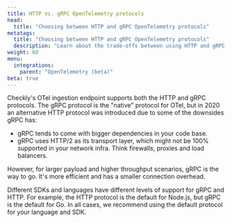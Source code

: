 ```yaml
---
title: HTTP vs. gRPC OpenTelemetry protocols
head:
  title: "Choosing between HTTP and gRPC OpenTelemetry protocols"
metatags:
  title: "Choosing between HTTP and gRPC OpenTelemetry protocols"
  description: "Learn about the trade-offs between using HTTP and gRPC for sending data to an OpenTelemetry backend."
weight: 60
menu:
  integrations:
    parent: "OpenTelemetry (beta)"
beta: true
---
```

Checkly's OTel ingestion endpoint supports both the HTTP and gRPC protocols. The gRPC protocol is the "native"
protocol for OTel, but in 2020 an alternative HTTP protocol was introduced due to some of the downsides gRPC has:

- gRPC tends to come with bigger dependencies in your code base.
- gRPC uses HTTP/2 as its transport layer, which might not be 100% supported in your network infra. Think firewalls, proxies and load balancers.

However, for larger payload and higher throughput scenarios, gRPC is the way to go. It's more efficient and has a smaller 
connection overhead.

Different SDKs and languages have different levels of support for gRPC and HTTP. For example, the HTTP protocol is
the default for Node.js, but gRPC is the default for Go. In all cases, we recommend using the default protocol for your
language and SDK.

